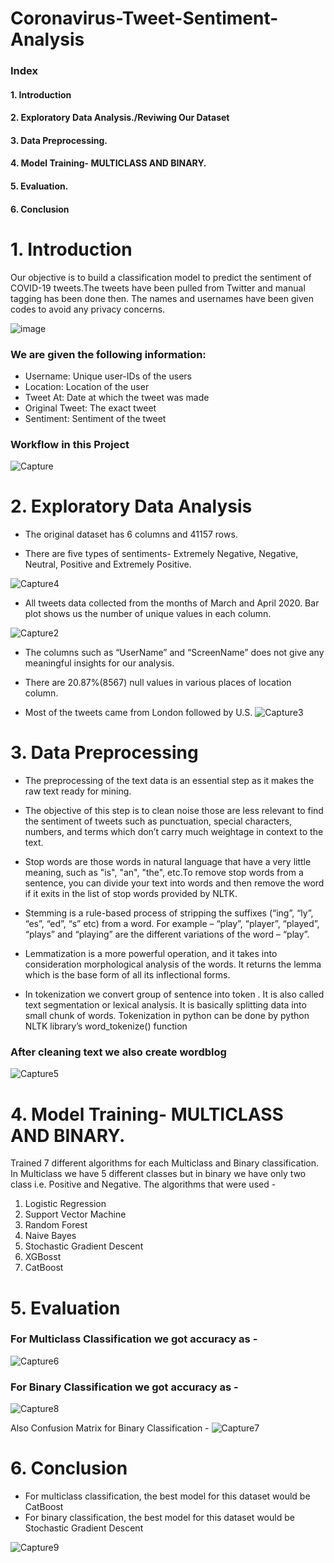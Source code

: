 # Coronavirus-Tweet-Sentiment-Analysis


### Index
#### 1. Introduction
#### 2. Exploratory Data Analysis./Reviwing Our Dataset
#### 3. Data Preprocessing.
#### 4. Model Training- MULTICLASS AND BINARY.
#### 5. Evaluation.
#### 6. Conclusion


# 1. Introduction

Our objective is to build a classification model to predict the sentiment of COVID-19 tweets.The tweets have been pulled from Twitter and manual tagging has been done then. The names and usernames have been given codes to avoid any privacy concerns.

![image](https://user-images.githubusercontent.com/83903018/124346241-60aa9b80-dbfb-11eb-97a3-a9251066302c.png)

### We are given the following information:

* Username: Unique user-IDs of the users
* Location: Location of the user
* Tweet At: Date at which the tweet was made
* Original Tweet: The exact tweet
* Sentiment: Sentiment of the tweet

### Workflow in this Project

![Capture](https://user-images.githubusercontent.com/82259772/130586521-be05913c-1b2f-4a20-85f2-1982a833daeb.PNG)

# 2. Exploratory Data Analysis

* The original dataset has 6 columns and 41157 rows.

* There are five types of sentiments- Extremely Negative, Negative, Neutral, Positive and Extremely Positive.

![Capture4](https://user-images.githubusercontent.com/82259772/130582963-6cb693e3-56f2-4be1-a955-ac31b989031a.PNG)

* All tweets data collected from the months of March and April 2020. Bar plot shows us the number of unique values in each column.

![Capture2](https://user-images.githubusercontent.com/82259772/130583054-5a72da4c-329e-4dc8-9fd7-b5872b328322.PNG)

* The columns such as “UserName” and “ScreenName” does not give any meaningful insights for our analysis.

* There are 20.87%(8567) null values in various places of location column. 

* Most of the tweets came from London followed by U.S.
![Capture3](https://user-images.githubusercontent.com/82259772/130583140-b8b4d2fb-62e5-44fa-8fbe-8d882d1de497.PNG)


# 3. Data Preprocessing

* The preprocessing of the text data is an essential step as it makes the raw text ready for mining.

* The objective of this step is to clean noise those are less relevant to find the sentiment of tweets such as punctuation, special characters, numbers, and terms which don’t carry much weightage in context to the text.

* Stop words are those words in natural language that have a very little meaning, such as "is", "an", "the", etc.To remove stop words from a sentence, you can divide your text into words and then remove the word if it exits in the list of stop words provided by NLTK.

* Stemming is a rule-based process of stripping the suffixes (“ing”, “ly”, “es”, “ed”, “s” etc) from a word. For example – “play”, “player”, “played”, “plays” and “playing” are the different variations of the word – “play”.

* Lemmatization is a more powerful operation, and it takes into consideration morphological analysis of the words. It returns the lemma which is the base form of all its inflectional forms.

* In tokenization we convert group of sentence into token . It is also called text segmentation or lexical analysis. It is basically splitting data into small chunk of words. Tokenization in python can be done by python NLTK library’s word_tokenize() function


### After cleaning text we also create wordblog


![Capture5](https://user-images.githubusercontent.com/82259772/130586193-9eea8926-321f-452f-9af0-118f1276e9aa.PNG)

# 4. Model Training- MULTICLASS AND BINARY.

Trained 7 different algorithms for each Multiclass and Binary classification. In Multiclass we have 5 different classes but in binary we have only two class i.e. Positive and Negative. The algorithms that were used - 
 1. Logistic Regression
 2. Support Vector Machine
 3. Random Forest
 4. Naive Bayes
 5. Stochastic Gradient Descent
 6. XGBosst
 7. CatBoost

# 5. Evaluation

### For Multiclass Classification we got accuracy as - 
![Capture6](https://user-images.githubusercontent.com/82259772/130586271-af765d82-84b0-4a7b-a452-39dee1316a84.PNG)

### For Binary Classification we got accuracy as - 
![Capture8](https://user-images.githubusercontent.com/82259772/130586375-af9dc8f2-686d-482c-ad1e-927932ef1413.PNG)

Also Confusion Matrix for Binary Classification -
![Capture7](https://user-images.githubusercontent.com/82259772/130586321-6712b4c3-f4f1-4123-989a-be75735076cb.PNG)

# 6. Conclusion
* For multiclass classification, the best model for this dataset would be CatBoost
* For binary classification, the best model for this dataset would be Stochastic Gradient Descent


![Capture9](https://user-images.githubusercontent.com/82259772/130586434-d070da2a-18df-4d34-aa76-3d38a1e77a7c.PNG)

